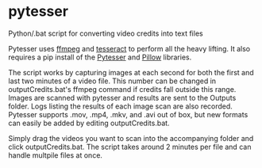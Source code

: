 # pytesser
Python/.bat script for converting video credits into text files

Pytesser uses [ffmpeg](https://ffmpeg.org/download.html) and [tesseract](https://github.com/tesseract-ocr/tesseract/wiki) to perform all the heavy lifting. It also requires a pip install of the [Pytesser](https://pypi.python.org/pypi/PyTesser/) and [Pillow](https://python-pillow.org/) libraries. 

The script works by capturing images at each second for both the first and last two minutes of a video file. This number can be changed in outputCredits.bat's ffmpeg command if credits fall outside this range. Images are scanned with pytesser and results are sent to the Outputs folder. Logs listing the results of each image scan are also recorded. Pytesser supports .mov, .mp4, .mkv, and .avi out of box, but new formats can easily be added by editing outputCredits.bat. 

Simply drag the videos you want to scan into the accompanying folder and click outputCredits.bat. The script takes around 2 minutes per file and can handle multpile files at once. 
